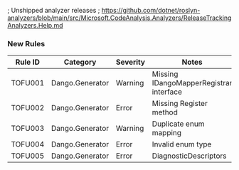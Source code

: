 ; Unshipped analyzer releases
; https://github.com/dotnet/roslyn-analyzers/blob/main/src/Microsoft.CodeAnalysis.Analyzers/ReleaseTrackingAnalyzers.Help.md

### New Rules
Rule ID | Category       | Severity | Notes                                  
---------|----------------|----------|----------------------------------------
TOFU001 | Dango.Generator | Warning  | Missing IDangoMapperRegistrar interface 
TOFU002 | Dango.Generator | Error    | Missing Register method                
TOFU003 | Dango.Generator | Warning  | Duplicate enum mapping                 
TOFU004 | Dango.Generator | Error    | Invalid enum type                      
TOFU005 | Dango.Generator | Error | DiagnosticDescriptors
